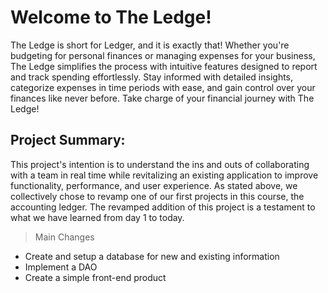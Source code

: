 # Welcome to The Ledge!

The Ledge is short for Ledger, and it is exactly that! Whether you're budgeting for personal finances or managing expenses for your business, The Ledge simplifies the process with intuitive features designed to report and track spending effortlessly. Stay informed with detailed insights, categorize expenses in time periods with ease, and gain control over your finances like never before. Take charge of your financial journey with The Ledge!


## Project Summary:

This project's intention is to understand the ins and outs of collaborating with a team in real time while revitalizing an existing application to improve functionality, performance, and user experience. As stated above, we collectively chose to revamp one of our first projects in this course, the accounting ledger. The revamped addition of this project is a testament to what we have learned from day 1 to today. 


> Main Changes
- Create and setup a database for new and existing information
- Implement a DAO
- Create a simple front-end product
  
